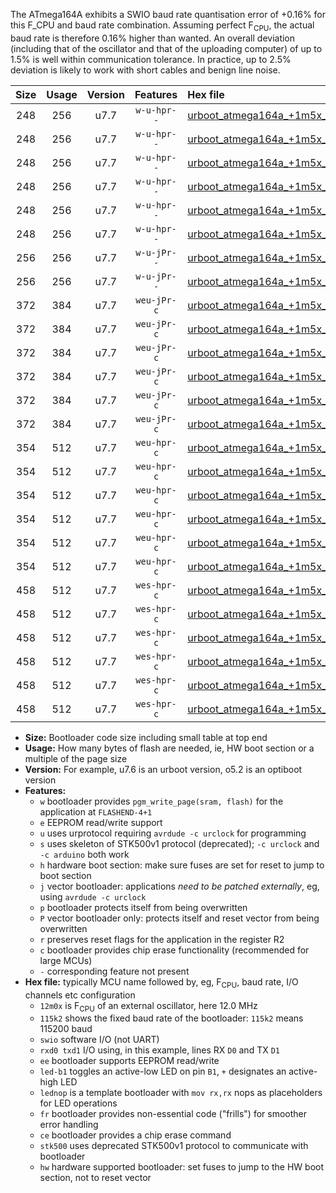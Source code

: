 The ATmega164A exhibits a SWIO baud rate quantisation error of +0.16% for this F_CPU and baud rate combination. Assuming perfect F<sub>CPU</sub>, the actual baud rate is therefore 0.16% higher than wanted. An overall deviation (including that of the oscillator and that of the uploading computer) of up to 1.5% is well within communication tolerance. In practice, up to 2.5% deviation is likely to work with short cables and benign line noise.

|Size|Usage|Version|Features|Hex file|
|:-:|:-:|:-:|:-:|:--|
|248|256|u7.7|`w-u-hpr--`|[urboot_atmega164a_+1m5x_++57k6_swio_rxd0_txd1_led+b0_hw.hex](https://raw.githubusercontent.com/stefanrueger/urboot.hex/main/mcus/atmega164a/external_oscillator/fcpu_+1m5x/br_++57k6/urboot_atmega164a_+1m5x_++57k6_swio_rxd0_txd1_led+b0_hw.hex)|
|248|256|u7.7|`w-u-hpr--`|[urboot_atmega164a_+1m5x_++57k6_swio_rxd0_txd1_led+b7_hw.hex](https://raw.githubusercontent.com/stefanrueger/urboot.hex/main/mcus/atmega164a/external_oscillator/fcpu_+1m5x/br_++57k6/urboot_atmega164a_+1m5x_++57k6_swio_rxd0_txd1_led+b7_hw.hex)|
|248|256|u7.7|`w-u-hpr--`|[urboot_atmega164a_+1m5x_++57k6_swio_rxd0_txd1_lednop_hw.hex](https://raw.githubusercontent.com/stefanrueger/urboot.hex/main/mcus/atmega164a/external_oscillator/fcpu_+1m5x/br_++57k6/urboot_atmega164a_+1m5x_++57k6_swio_rxd0_txd1_lednop_hw.hex)|
|248|256|u7.7|`w-u-hpr--`|[urboot_atmega164a_+1m5x_++57k6_swio_rxd2_txd3_led+b0_hw.hex](https://raw.githubusercontent.com/stefanrueger/urboot.hex/main/mcus/atmega164a/external_oscillator/fcpu_+1m5x/br_++57k6/urboot_atmega164a_+1m5x_++57k6_swio_rxd2_txd3_led+b0_hw.hex)|
|248|256|u7.7|`w-u-hpr--`|[urboot_atmega164a_+1m5x_++57k6_swio_rxd2_txd3_led+b7_hw.hex](https://raw.githubusercontent.com/stefanrueger/urboot.hex/main/mcus/atmega164a/external_oscillator/fcpu_+1m5x/br_++57k6/urboot_atmega164a_+1m5x_++57k6_swio_rxd2_txd3_led+b7_hw.hex)|
|248|256|u7.7|`w-u-hpr--`|[urboot_atmega164a_+1m5x_++57k6_swio_rxd2_txd3_lednop_hw.hex](https://raw.githubusercontent.com/stefanrueger/urboot.hex/main/mcus/atmega164a/external_oscillator/fcpu_+1m5x/br_++57k6/urboot_atmega164a_+1m5x_++57k6_swio_rxd2_txd3_lednop_hw.hex)|
|256|256|u7.7|`w-u-jPr--`|[urboot_atmega164a_+1m5x_++57k6_swio_rxd0_txd1.hex](https://raw.githubusercontent.com/stefanrueger/urboot.hex/main/mcus/atmega164a/external_oscillator/fcpu_+1m5x/br_++57k6/urboot_atmega164a_+1m5x_++57k6_swio_rxd0_txd1.hex)|
|256|256|u7.7|`w-u-jPr--`|[urboot_atmega164a_+1m5x_++57k6_swio_rxd2_txd3.hex](https://raw.githubusercontent.com/stefanrueger/urboot.hex/main/mcus/atmega164a/external_oscillator/fcpu_+1m5x/br_++57k6/urboot_atmega164a_+1m5x_++57k6_swio_rxd2_txd3.hex)|
|372|384|u7.7|`weu-jPr-c`|[urboot_atmega164a_+1m5x_++57k6_swio_rxd0_txd1_ee_led+b0_fr_ce.hex](https://raw.githubusercontent.com/stefanrueger/urboot.hex/main/mcus/atmega164a/external_oscillator/fcpu_+1m5x/br_++57k6/urboot_atmega164a_+1m5x_++57k6_swio_rxd0_txd1_ee_led+b0_fr_ce.hex)|
|372|384|u7.7|`weu-jPr-c`|[urboot_atmega164a_+1m5x_++57k6_swio_rxd0_txd1_ee_led+b7_fr_ce.hex](https://raw.githubusercontent.com/stefanrueger/urboot.hex/main/mcus/atmega164a/external_oscillator/fcpu_+1m5x/br_++57k6/urboot_atmega164a_+1m5x_++57k6_swio_rxd0_txd1_ee_led+b7_fr_ce.hex)|
|372|384|u7.7|`weu-jPr-c`|[urboot_atmega164a_+1m5x_++57k6_swio_rxd0_txd1_ee_lednop_fr_ce.hex](https://raw.githubusercontent.com/stefanrueger/urboot.hex/main/mcus/atmega164a/external_oscillator/fcpu_+1m5x/br_++57k6/urboot_atmega164a_+1m5x_++57k6_swio_rxd0_txd1_ee_lednop_fr_ce.hex)|
|372|384|u7.7|`weu-jPr-c`|[urboot_atmega164a_+1m5x_++57k6_swio_rxd2_txd3_ee_led+b0_fr_ce.hex](https://raw.githubusercontent.com/stefanrueger/urboot.hex/main/mcus/atmega164a/external_oscillator/fcpu_+1m5x/br_++57k6/urboot_atmega164a_+1m5x_++57k6_swio_rxd2_txd3_ee_led+b0_fr_ce.hex)|
|372|384|u7.7|`weu-jPr-c`|[urboot_atmega164a_+1m5x_++57k6_swio_rxd2_txd3_ee_led+b7_fr_ce.hex](https://raw.githubusercontent.com/stefanrueger/urboot.hex/main/mcus/atmega164a/external_oscillator/fcpu_+1m5x/br_++57k6/urboot_atmega164a_+1m5x_++57k6_swio_rxd2_txd3_ee_led+b7_fr_ce.hex)|
|372|384|u7.7|`weu-jPr-c`|[urboot_atmega164a_+1m5x_++57k6_swio_rxd2_txd3_ee_lednop_fr_ce.hex](https://raw.githubusercontent.com/stefanrueger/urboot.hex/main/mcus/atmega164a/external_oscillator/fcpu_+1m5x/br_++57k6/urboot_atmega164a_+1m5x_++57k6_swio_rxd2_txd3_ee_lednop_fr_ce.hex)|
|354|512|u7.7|`weu-hpr-c`|[urboot_atmega164a_+1m5x_++57k6_swio_rxd0_txd1_ee_led+b0_fr_ce_hw.hex](https://raw.githubusercontent.com/stefanrueger/urboot.hex/main/mcus/atmega164a/external_oscillator/fcpu_+1m5x/br_++57k6/urboot_atmega164a_+1m5x_++57k6_swio_rxd0_txd1_ee_led+b0_fr_ce_hw.hex)|
|354|512|u7.7|`weu-hpr-c`|[urboot_atmega164a_+1m5x_++57k6_swio_rxd0_txd1_ee_led+b7_fr_ce_hw.hex](https://raw.githubusercontent.com/stefanrueger/urboot.hex/main/mcus/atmega164a/external_oscillator/fcpu_+1m5x/br_++57k6/urboot_atmega164a_+1m5x_++57k6_swio_rxd0_txd1_ee_led+b7_fr_ce_hw.hex)|
|354|512|u7.7|`weu-hpr-c`|[urboot_atmega164a_+1m5x_++57k6_swio_rxd0_txd1_ee_lednop_fr_ce_hw.hex](https://raw.githubusercontent.com/stefanrueger/urboot.hex/main/mcus/atmega164a/external_oscillator/fcpu_+1m5x/br_++57k6/urboot_atmega164a_+1m5x_++57k6_swio_rxd0_txd1_ee_lednop_fr_ce_hw.hex)|
|354|512|u7.7|`weu-hpr-c`|[urboot_atmega164a_+1m5x_++57k6_swio_rxd2_txd3_ee_led+b0_fr_ce_hw.hex](https://raw.githubusercontent.com/stefanrueger/urboot.hex/main/mcus/atmega164a/external_oscillator/fcpu_+1m5x/br_++57k6/urboot_atmega164a_+1m5x_++57k6_swio_rxd2_txd3_ee_led+b0_fr_ce_hw.hex)|
|354|512|u7.7|`weu-hpr-c`|[urboot_atmega164a_+1m5x_++57k6_swio_rxd2_txd3_ee_led+b7_fr_ce_hw.hex](https://raw.githubusercontent.com/stefanrueger/urboot.hex/main/mcus/atmega164a/external_oscillator/fcpu_+1m5x/br_++57k6/urboot_atmega164a_+1m5x_++57k6_swio_rxd2_txd3_ee_led+b7_fr_ce_hw.hex)|
|354|512|u7.7|`weu-hpr-c`|[urboot_atmega164a_+1m5x_++57k6_swio_rxd2_txd3_ee_lednop_fr_ce_hw.hex](https://raw.githubusercontent.com/stefanrueger/urboot.hex/main/mcus/atmega164a/external_oscillator/fcpu_+1m5x/br_++57k6/urboot_atmega164a_+1m5x_++57k6_swio_rxd2_txd3_ee_lednop_fr_ce_hw.hex)|
|458|512|u7.7|`wes-hpr-c`|[urboot_atmega164a_+1m5x_++57k6_swio_rxd0_txd1_ee_led+b0_fr_ce_stk500_hw.hex](https://raw.githubusercontent.com/stefanrueger/urboot.hex/main/mcus/atmega164a/external_oscillator/fcpu_+1m5x/br_++57k6/urboot_atmega164a_+1m5x_++57k6_swio_rxd0_txd1_ee_led+b0_fr_ce_stk500_hw.hex)|
|458|512|u7.7|`wes-hpr-c`|[urboot_atmega164a_+1m5x_++57k6_swio_rxd0_txd1_ee_led+b7_fr_ce_stk500_hw.hex](https://raw.githubusercontent.com/stefanrueger/urboot.hex/main/mcus/atmega164a/external_oscillator/fcpu_+1m5x/br_++57k6/urboot_atmega164a_+1m5x_++57k6_swio_rxd0_txd1_ee_led+b7_fr_ce_stk500_hw.hex)|
|458|512|u7.7|`wes-hpr-c`|[urboot_atmega164a_+1m5x_++57k6_swio_rxd0_txd1_ee_lednop_fr_ce_stk500_hw.hex](https://raw.githubusercontent.com/stefanrueger/urboot.hex/main/mcus/atmega164a/external_oscillator/fcpu_+1m5x/br_++57k6/urboot_atmega164a_+1m5x_++57k6_swio_rxd0_txd1_ee_lednop_fr_ce_stk500_hw.hex)|
|458|512|u7.7|`wes-hpr-c`|[urboot_atmega164a_+1m5x_++57k6_swio_rxd2_txd3_ee_led+b0_fr_ce_stk500_hw.hex](https://raw.githubusercontent.com/stefanrueger/urboot.hex/main/mcus/atmega164a/external_oscillator/fcpu_+1m5x/br_++57k6/urboot_atmega164a_+1m5x_++57k6_swio_rxd2_txd3_ee_led+b0_fr_ce_stk500_hw.hex)|
|458|512|u7.7|`wes-hpr-c`|[urboot_atmega164a_+1m5x_++57k6_swio_rxd2_txd3_ee_led+b7_fr_ce_stk500_hw.hex](https://raw.githubusercontent.com/stefanrueger/urboot.hex/main/mcus/atmega164a/external_oscillator/fcpu_+1m5x/br_++57k6/urboot_atmega164a_+1m5x_++57k6_swio_rxd2_txd3_ee_led+b7_fr_ce_stk500_hw.hex)|
|458|512|u7.7|`wes-hpr-c`|[urboot_atmega164a_+1m5x_++57k6_swio_rxd2_txd3_ee_lednop_fr_ce_stk500_hw.hex](https://raw.githubusercontent.com/stefanrueger/urboot.hex/main/mcus/atmega164a/external_oscillator/fcpu_+1m5x/br_++57k6/urboot_atmega164a_+1m5x_++57k6_swio_rxd2_txd3_ee_lednop_fr_ce_stk500_hw.hex)|

- **Size:** Bootloader code size including small table at top end
- **Usage:** How many bytes of flash are needed, ie, HW boot section or a multiple of the page size
- **Version:** For example, u7.6 is an urboot version, o5.2 is an optiboot version
- **Features:**
  + `w` bootloader provides `pgm_write_page(sram, flash)` for the application at `FLASHEND-4+1`
  + `e` EEPROM read/write support
  + `u` uses urprotocol requiring `avrdude -c urclock` for programming
  + `s` uses skeleton of STK500v1 protocol (deprecated); `-c urclock` and `-c arduino` both work
  + `h` hardware boot section: make sure fuses are set for reset to jump to boot section
  + `j` vector bootloader: applications *need to be patched externally*, eg, using `avrdude -c urclock`
  + `p` bootloader protects itself from being overwritten
  + `P` vector bootloader only: protects itself and reset vector from being overwritten
  + `r` preserves reset flags for the application in the register R2
  + `c` bootloader provides chip erase functionality (recommended for large MCUs)
  + `-` corresponding feature not present
- **Hex file:** typically MCU name followed by, eg, F<sub>CPU</sub>, baud rate, I/O channels etc configuration
  + `12m0x` is F<sub>CPU</sub> of an external oscillator, here 12.0 MHz
  + `115k2` shows the fixed baud rate of the bootloader: `115k2` means 115200 baud
  + `swio` software I/O (not UART)
  + `rxd0 txd1` I/O using, in this example, lines RX `D0` and TX `D1`
  + `ee` bootloader supports EEPROM read/write
  + `led-b1` toggles an active-low LED on pin `B1`, `+` designates an active-high LED
  + `lednop` is a template bootloader with `mov rx,rx` nops as placeholders for LED operations
  + `fr` bootloader provides non-essential code ("frills") for smoother error handling
  + `ce` bootloader provides a chip erase command
  + `stk500` uses deprecated STK500v1 protocol to communicate with bootloader
  + `hw` hardware supported bootloader: set fuses to jump to the HW boot section, not to reset vector
